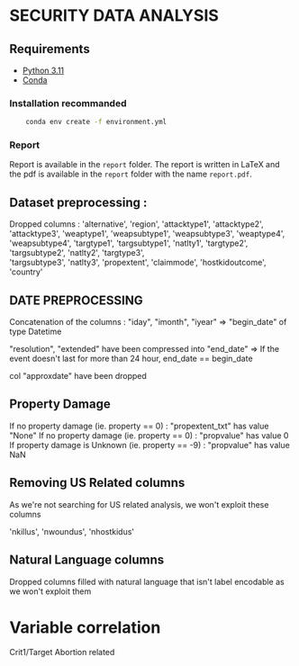 # SECURITY DATA ANALYSIS

## Requirements  
- [Python 3.11](https://www.python.org/downloads/release/python-31110/)
- [Conda](https://docs.anaconda.com/miniconda/) 


### Installation recommanded

```bash
    conda env create -f environment.yml
```
### Report

Report is available in the `report` folder. The report is written in LaTeX and the pdf is available in the `report` folder with the name `report.pdf`.

## Dataset preprocessing :

Dropped columns : 
'alternative',
'region', 
'attacktype1', 
'attacktype2', 
'attacktype3', 
'weaptype1', 
'weapsubtype1', 
'weapsubtype3', 
'weaptype4', 
'weapsubtype4', 
'targtype1', 
'targsubtype1', 
'natlty1', 
'targtype2', 
'targsubtype2', 
'natlty2', 
'targtype3',  
'targsubtype3', 
'natlty3',
'propextent',
'claimmode',
'hostkidoutcome',
'country'


## DATE PREPROCESSING

Concatenation of the columns : "iday", "imonth", "iyear" => "begin_date" of type Datetime

"resolution", "extended" have been compressed into "end_date"
=> If the event doesn't last for more than 24 hour, end_date == begin_date

col "approxdate" have been dropped

## Property Damage

If no property damage (ie. property == 0) : "propextent_txt" has value "None"
If no property damage (ie. property == 0) : "propvalue" has value 0
If property damage is Unknown (ie. property == -9) : "propvalue" has value NaN

## Removing US Related columns

As we're not searching for US related analysis, we won't exploit these columns

'nkillus', 'nwoundus', 'nhostkidus'

## Natural Language columns

Dropped columns filled with natural language that isn't label encodable as we won't exploit them


# Variable correlation
Crit1/Target Abortion related
